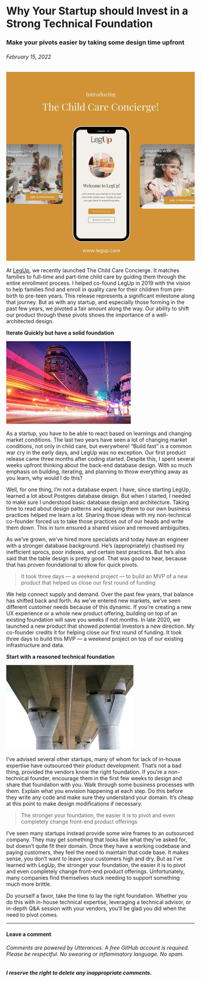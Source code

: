 # Why Your Startup should Invest in a Strong Technical Foundation

### Make your pivots easier by taking some design time upfront 

###### *February 15, 2022*

![The Child Care Concierge](./images/foundation-hero.png "The Child Care Concierge")

At [LegUp](https://www.legup.care), we recently launched The Child Care Concierge. It matches families to full-time and part-time child care by guiding them through the entire enrollment process. I helped co-found LegUp in 2019 with the vision to help families find and enroll in quality care for their children from pre-birth to pre-teen years. This release represents a significant milestone along that journey. But as with any startup, and especially those forming in the past few years, we pivoted a fair amount along the way. Our ability to shift our product through these pivots shows the importance of a well-architected design.

**Iterate Quickly but have a solid foundation**

![Moving fast](./images/foundation-fast.png "Moving fast")

As a startup, you have to be able to react based on learnings and changing market conditions. The last two years have seen a lot of changing market conditions, not only in child care, but everywhere! “Build fast” is a common war cry in the early days, and LegUp was no exception. Our first product release came three months after coding started. Despite this, I spent several weeks upfront thinking about the back-end database design. With so much emphasis on building, iterating, and planning to throw everything away as you learn, why would I do this?

Well, for one thing, I’m not a database expert. I have, since starting LegUp, learned a lot about Postgres database design. But when I started, I needed to make sure I understood basic database design and architecture. Taking time to read about design patterns and applying them to our own business practices helped me learn a lot. Sharing those ideas with my non-technical co-founder forced us to take those practices out of our heads and write them down. This in turn ensured a shared vision and removed ambiguities.

As we’ve grown, we’ve hired more specialists and today have an engineer with a stronger database background. He’s (appropriately) chastised my inefficient sprocs, poor indexes, and certain best practices. But he’s also said that the table design is pretty good. That was good to hear, because that has proven foundational to allow for quick pivots.

> It took three days — a weekend project — to build an MVP of a new product that helped us close our first round of funding

We help connect supply and demand. Over the past few years, that balance has shifted back and forth. As we’ve entered new markets, we’ve seen different customer needs because of this dynamic. If you’re creating a new UX experience or a whole new product offering, building on top of an existing foundation will save you weeks if not months. In late 2020, we launched a new product that showed potential investors a new direction. My co-founder credits it for helping close our first round of funding. It took three days to build this MVP — a weekend project on top of our existing infrastructure and data.

**Start with a reasoned technical foundation**

![A Strong Foundation](./images/foundation-foundation.png "A Strong Foundation")

I’ve advised several other startups, many of whom for lack of in-house expertise have outsourced their product development. That’s not a bad thing, provided the vendors know the right foundation. If you’re a non-technical founder, encourage them in the first few weeks to design and share that foundation with you. Walk through some business processes with them. Explain what you envision happening at each step. Do this before they write any code and make sure they understand your domain. It’s cheap at this point to make design modifications if necessary.

>The stronger your foundation, the easier it is to pivot and even completely change front-end product offerings

I’ve seen many startups instead provide some wire frames to an outsourced company. They may get something that looks like what they’ve asked for, but doesn’t quite fit their domain. Once they have a working codebase and paying customers, they feel the need to maintain that code base. It makes sense, you don’t want to leave your customers high and dry. But as I’ve learned with LegUp, the stronger your foundation, the easier it is to pivot and even completely change front-end product offerings. Unfortunately, many companies find themselves stuck needing to support something much more brittle.

Do yourself a favor, take the time to lay the right foundation. Whether you do this with in-house technical expertise, leveraging a technical advisor, or in-depth Q&A session with your vendors, you’ll be glad you did when the need to pivot comes.

***

#### Leave a comment

###### Comments are powered by Utterances. A free GitHub account is required. Please be respectful. No swearing or inflammatory language. No spam.
###### **I reserve the right to delete any inappropriate comments.**

<script src="https://utteranc.es/client.js"
        repo="gsdriver/gsdriver.github.io"
        issue-term="pathname"
        theme="github-light"
        crossorigin="anonymous"
        async>
</script>
